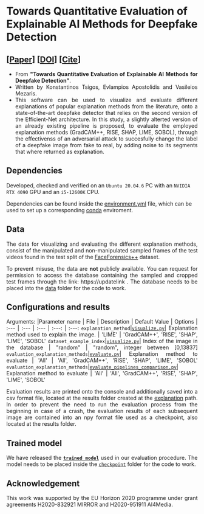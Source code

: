 # Towards Quantitative Evaluation of Explainable AI Methods for Deepfake Detection

## [[Paper](https://updatelink)] [[DOI](https://updatelink)] [[Cite](https://updatelink)]
<div align="justify">

- From **"Towards Quantitative Evaluation of Explainable AI Methods for Deepfake Detection"**.
- Written by Konstantinos Tsigos, Evlampios Apostolidis and Vasileios Mezaris.
- This software can be used to visualize and evaluate different explanations of popular explanation methods from the literature, onto a state-of-the-art deepfake detector that relies on the second version of the Efficient-Net architecture. In this study, a slightly alterted version of an already existing pipeline is proposed, to evaluate the employed explanation methods (GradCAM++, RISE, SHAP, LIME, SOBOL), through the effectivenss of an adversarial attack to succesfully change the label of a deepfake image from fake to real, by adding noise to its segments that where returned as explanation.
</div>

## Dependencies
Developed, checked and verified on an `Ubuntu 20.04.6` PC with an `NVIDIA RTX 4090` GPU and an `i5-12600K` CPU.

Dependencies can be found inside the [environment.yml](/environment.yml) file, which can be used to set up a corresponding [conda](https://docs.conda.io/en/latest/) enviroment.

## Data
<div align="justify">

The data for visualizing and evaluating the different explanation methods, consist of the manipulated and non-manipulated sampled frames of the test videos found in the test split of the [FaceForensics++](https://github.com/ondyari/FaceForensics) dataset.

To prevent misuse, the data are **not** publicly available. You can request for permission to access the database containing the sampled and cropped test frames through the link: https://updatelink . The database needs to be placed into the [data](/data) folder for the code to work.

</div>

## Configurations and results
<div align="justify">
   
Arguments: 
|Parameter name | File | Description | Default Value | Options
| :--- | :--- | :--- | :---: | :---:
`explanation_method`|[`visualize.py`](explanation/visualize.py#L19:L20)| Explanation method used to explain the image. | 'LIME' | 'GradCAM++', 'RISE', 'SHAP', 'LIME', 'SOBOL'
`dataset_example_index`|[`visualize.py`](explanation/visualize.py#L21:L22)| Index of the image in the database | "random" | "random", integer between [0,13837]
`evaluation_explanation_methods`|[`evaluate.py`](explanation/evaluate.py#L18:L19)| Explanation method to evaluate | 'All' | 'All', 'GradCAM++', 'RISE', 'SHAP', 'LIME', 'SOBOL'
`evaluation_explanation_methods`|[`evaluate_pipelines_comparison.py`](explanation/evaluate.py#L19:L20)| Explanation method to evaluate | 'All' | 'All', 'GradCAM++', 'RISE', 'SHAP', 'LIME', 'SOBOL'


Evaluation results are printed onto the console and additionally saved into a csv format file, located at the results folder created at the [explanation](/explanation) path. In order to prevent the need to run the evaluation process from the beginning in case of a crash, the evaluation results of each subsequent image are contained into an npy format file used as a checkpoint, also located at the results folder.

<!--
## Training
<div align="justify">

To train the model using one of the aforementioned datasets and for a number of randomly created splits of the dataset (where in each split 80% of the data is used for training and 20% for testing) use the corresponding JSON file that is included in the [data/splits](/data/splits) directory. This file contains the 5 randomly-generated splits that were utilized in our experiments.

For training the model using a single split, run:
```bash
for sigma in $(seq 0.5 0.1 0.9); do
    python model/main.py --split_index N --n_epochs E --batch_size B --video_type 'dataset_name' --reg_factor '$sigma'
done
```
where, `N` refers to the index of the used data split, `E` refers to the number of training epochs, `B` refers to the batch size, `dataset_name` refers to the name of the used dataset, and `$sigma` refers to the length regularization factor, a hyper-parameter of our method that relates to the length of the generated summary.

Alternatively, to train the model for all 5 splits, use the [`run_summe_splits.sh`](model/run_summe_splits.sh) and/or [`run_tvsum_splits.sh`](model/run_tvsum_splits.sh) script and do the following:
```shell-script
chmod +x model/run_summe_splits.sh    # Makes the script executable.
chmod +x model/run_tvsum_splits.sh    # Makes the script executable.
./model/run_summe_splits.sh           # Runs the script. 
./model/run_tvsum_splits.sh           # Runs the script.  
```
Please note that after each training epoch the algorithm performs an evaluation step, using the trained model to compute the importance scores for the frames of each video of the test set. These scores are then used by the provided [evaluation](evaluation) scripts to assess the overall performance of the model.

The progress of the training can be monitored via the TensorBoard platform and by:
- opening a command line (cmd) and running: `tensorboard --logdir=/path/to/log-directory --host=localhost`
- opening a browser and pasting the returned URL from cmd. </div>

## Model Selection and Evaluation 
<div align="justify">

The selection of a well-trained model is based on a two-step process. First, we keep one trained model per considered value for the length regularization factor sigma, by selecting the model (i.e., the epoch) that minimizes the training loss. Then, we choose the best-performing model (i.e., the sigma value) for a given data split through a mechanism that involves a fully-untrained model of the architecture and is based on transductive inference. More details about this assessment can be found in Section 4.2 of our work. To evaluate the trained models of the architecture and automatically select a well-trained one, define:
 - the [`dataset_path`](evaluation/compute_fscores.py#L25) in [`compute_fscores.py`](evaluation/compute_fscores.py),
 - the [`base_path`](evaluation/evaluate_factor.sh#L7) in [`evaluate_factor`](evaluation/evaluate_factor.sh),
 - the [`base_path`](evaluation/choose_best_model.py#L12) and [`annot_path`](evaluation/choose_best_model.py#L34) in [`choose_best_model`](evaluation/choose_best_model.py),

and run [`evaluate_exp.sh`](evaluation/evaluate_exp.sh) via
```bash
sh evaluation/evaluate_exp.sh '$exp_num' '$dataset' '$eval_method'
```
where, `$exp_num` is the number of the current evaluated experiment, `$dataset` refers to the dataset being used, and `$eval_method` describe the used approach for computing the overall F-Score after comparing the generated summary with all the available user summaries (i.e., 'max' for SumMe and 'avg' for TVSum).

For further details about the adopted structure of directories in our implementation, please check line [#7](evaluation/evaluate_factor.sh#L7) and line [#13](evaluation/evaluate_factor.sh#L13) of [`evaluate_factor.sh`](evaluation/evaluate_factor.sh). </div>

-->

## Trained model
<div align="justify">

We have released the [**`trained model`**]() used in our evaluation procedure.
The model needs to be placed inside the [`checkpoint`](model/checkpoint) folder for the code to work.
</div>

<!--
## Citation
<div align="justify">
    
If you find our work, code or pretrained models, useful in your work, please cite the following publication:

E. Apostolidis, G. Balaouras, V. Mezaris, I. Patras, "<b>Summarizing Videos using Concentrated Attention and Considering the Uniqueness and Diversity of the Video Frames</b>", Proc. of the 2022 Int. Conf. on Multimedia Retrieval (ICMR ’22), June 2022, Newark, NJ, USA.
</div>

BibTeX:

```
@inproceedings{10.1145/3512527.3531404,
author = {Apostolidis, Evlampios and Balaouras, Georgios and Mezaris, Vasileios and Patras, Ioannis},
title = {Summarizing Videos Using Concentrated Attention and Considering the Uniqueness and Diversity of the Video Frames},
year = {2022},
isbn = {9781450392389},
publisher = {Association for Computing Machinery},
address = {New York, NY, USA},
url = {https://doi.org/10.1145/3512527.3531404},
doi = {10.1145/3512527.3531404},
pages = {407-415},
numpages = {9},
keywords = {frame diversity, frame uniqueness, concentrated attention, unsupervised learning, video summarization},
location = {Newark, NJ, USA},
series = {ICMR '22}
}
```

## License
<div align="justify">

Copyright (c) 2022, Evlampios Apostolidis, Georgios Balaouras, Vasileios Mezaris, Ioannis Patras / CERTH-ITI. All rights reserved. This code is provided for academic, non-commercial use only. Redistribution and use in source and binary forms, with or without modification, are permitted for academic non-commercial use provided that the following conditions are met:

1. Redistributions of source code must retain the above copyright notice, this list of conditions and the following disclaimer.
2. Redistributions in binary form must reproduce the above copyright notice, this list of conditions and the following disclaimer in the documentation provided with the distribution.

This software is provided by the authors "as is" and any express or implied warranties, including, but not limited to, the implied warranties of merchantability and fitness for a particular purpose are disclaimed. In no event shall the authors be liable for any direct, indirect, incidental, special, exemplary, or consequential damages (including, but not limited to, procurement of substitute goods or services; loss of use, data, or profits; or business interruption) however caused and on any theory of liability, whether in contract, strict liability, or tort (including negligence or otherwise) arising in any way out of the use of this software, even if advised of the possibility of such damage.
</div>
-->
## Acknowledgement
<div align="justify"> This work was supported by the EU Horizon 2020 programme under grant agreements H2020-832921 MIRROR and H2020-951911 AI4Media. </div>
